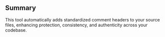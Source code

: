 ## Summary

This tool automatically adds standardized comment headers to your source files, enhancing protection, consistency, and authenticity across your codebase.